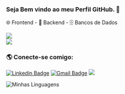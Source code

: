 <div align="left" valign="top">
  <h3>Seja Bem vindo ao meu Perfil GitHub. 🤗</h3>
  <p>🌐 Frontend - 🐍 Backend - 🗄️ Bancos de Dados</p>
  <img src="https://skillicons.dev/icons?i=html,css,js,bootstrap" style="widht: 50px height="50px" /><br/>
  <img src="https://skillicons.dev/icons?i=python,django,postgres,mysql" style="widht: 50px height="50px" />
<br/>

### 🌎 Conecte-se comigo:

[![Linkedin Badge](https://img.shields.io/badge/-Raphael%20Souza-6633cc?style=flat-square&logo=Linkedin&logoColor=white&link=https://www.linkedin.com/in/raphaelbsouza/)](https://www.linkedin.com/in/raphaelbsouza/) 
[![Gmail Badge](https://img.shields.io/badge/-raphaelstc@gmail.com-6633cc?style=flat-square&logo=Gmail&logoColor=white&link=mailto:raphaelstc@gmail.com)](mailto:raphaelstc@gmail.com)
<a href="https://raphael.code9ti.com.br/" target="_blank">
  <img src="https://img.shields.io/badge/-Portfólio-6633cc?style=flat-square&logo=Google%20Chrome&logoColor=white"/>
</a>
<p align="left">
  <img src="https://github-readme-stats.vercel.app/api/top-langs/?username=raphaelbsouza&layout=compact&theme=dark" alt="Minhas Linguagens"/>
</p>
</div>
